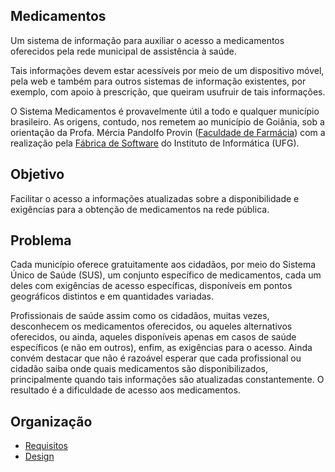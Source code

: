 ## Medicamentos

Um sistema de informação para auxiliar o acesso a medicamentos oferecidos
pela rede municipal de assistência à saúde. 

Tais informações devem estar acessíveis por meio de um dispositivo móvel,
pela web e também para outros sistemas de informação existentes, por exemplo,
com apoio à prescrição, que queiram usufruir de tais informações.

O Sistema Medicamentos é provavelmente útil a todo e qualquer município brasileiro. As origens,
contudo, nos remetem ao município de Goiânia, sob a orientação da Profa. Mércia Pandolfo Provin ([Faculdade de Farmácia](https://www.farmacia.ufg.br/))
com a realização pela [Fábrica de Software](https://ww2.inf.ufg.br/fabrica/) do Instituto de Informática (UFG).

## Objetivo

Facilitar o acesso a informações atualizadas sobre a disponibilidade e exigências para a obtenção de medicamentos na rede pública. 

## Problema

Cada município oferece gratuitamente aos cidadãos, por meio do Sistema Único de Saúde (SUS), um conjunto específico de medicamentos, cada um deles com exigências de acesso específicas, disponíveis em pontos geográficos distintos e em quantidades variadas.

Profissionais de saúde assim como os cidadãos, muitas vezes, desconhecem os medicamentos oferecidos, ou aqueles alternativos oferecidos, ou ainda, aqueles disponíveis apenas em casos de saúde específicos (e não em outros), enfim, as exigências para o acesso. Ainda convém destacar que não é razoável esperar que cada profissional ou cidadão saiba onde quais medicamentos são disponibilizados,
principalmente quando tais informações são atualizadas constantemente. O resultado é
a dificuldade de acesso aos medicamentos.

## Organização

- [Requisitos](documentos/requisitos.md)
- [Design](documentos/design.md)


